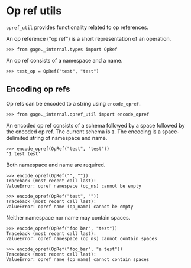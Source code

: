 # Op ref utils

`opref_util` provides functionality related to op references.

An op reference ("op ref") is a short representation of an operation.

    >>> from gage._internal.types import OpRef

An op ref consists of a namespace and a name.

    >>> test_op = OpRef("test", "test")

## Encoding op refs

Op refs can be encoded to a string using `encode_opref`.

    >>> from gage._internal.opref_util import encode_opref

An encoded op ref consists of a schema followed by a space followed by
the encoded op ref. The current schema is `1`. The encoding is a
space-delimited string of namespace and name.

    >>> encode_opref(OpRef("test", "test"))
    '1 test test'

Both namespace and name are required.

    >>> encode_opref(OpRef("", ""))
    Traceback (most recent call last):
    ValueError: opref namespace (op_ns) cannot be empty

    >>> encode_opref(OpRef("test", ""))
    Traceback (most recent call last):
    ValueError: opref name (op_name) cannot be empty

Neither namespace nor name may contain spaces.

    >>> encode_opref(OpRef("foo bar", "test"))
    Traceback (most recent call last):
    ValueError: opref namespace (op_ns) cannot contain spaces

    >>> encode_opref(OpRef("foo_bar", "a test"))
    Traceback (most recent call last):
    ValueError: opref name (op_name) cannot contain spaces
